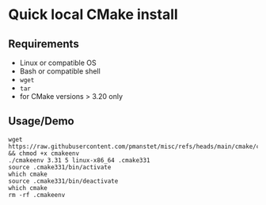 # Quick local CMake install

## Requirements

- Linux or compatible OS
- Bash or compatible shell
- `wget`
- `tar`
- for CMake versions > 3.20 only

## Usage/Demo 

```shell
wget https://raw.githubusercontent.com/pmanstet/misc/refs/heads/main/cmake/cmakeenv && chmod +x cmakeenv
./cmakeenv 3.31 5 linux-x86_64 .cmake331
source .cmake331/bin/activate
which cmake
source .cmake331/bin/deactivate
which cmake
rm -rf .cmakeenv
```
